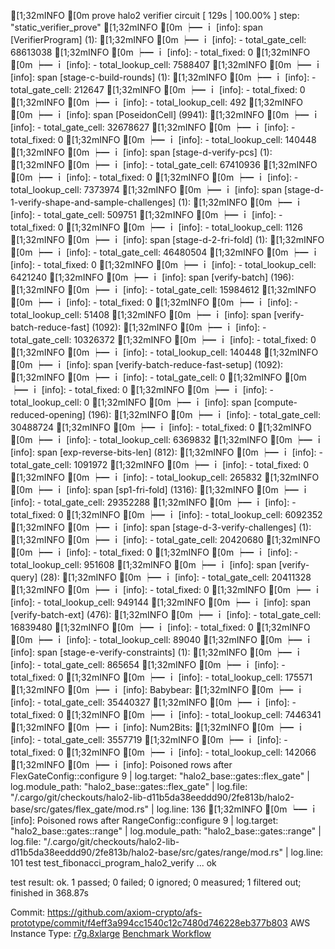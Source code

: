 [1;32mINFO    [0m prove halo2 verifier circuit [ 129s | 100.00% ] step: "static_verifier_prove"
[1;32mINFO    [0m ┝━ ｉ [info]: span [VerifierProgram] (1):
[1;32mINFO    [0m ┝━ ｉ [info]:   - total_gate_cell: 68613038
[1;32mINFO    [0m ┝━ ｉ [info]:   - total_fixed: 0
[1;32mINFO    [0m ┝━ ｉ [info]:   - total_lookup_cell: 7588407
[1;32mINFO    [0m ┝━ ｉ [info]: span [stage-c-build-rounds] (1):
[1;32mINFO    [0m ┝━ ｉ [info]:   - total_gate_cell: 212647
[1;32mINFO    [0m ┝━ ｉ [info]:   - total_fixed: 0
[1;32mINFO    [0m ┝━ ｉ [info]:   - total_lookup_cell: 492
[1;32mINFO    [0m ┝━ ｉ [info]: span [PoseidonCell] (9941):
[1;32mINFO    [0m ┝━ ｉ [info]:   - total_gate_cell: 32678627
[1;32mINFO    [0m ┝━ ｉ [info]:   - total_fixed: 0
[1;32mINFO    [0m ┝━ ｉ [info]:   - total_lookup_cell: 140448
[1;32mINFO    [0m ┝━ ｉ [info]: span [stage-d-verify-pcs] (1):
[1;32mINFO    [0m ┝━ ｉ [info]:   - total_gate_cell: 67410936
[1;32mINFO    [0m ┝━ ｉ [info]:   - total_fixed: 0
[1;32mINFO    [0m ┝━ ｉ [info]:   - total_lookup_cell: 7373974
[1;32mINFO    [0m ┝━ ｉ [info]: span [stage-d-1-verify-shape-and-sample-challenges] (1):
[1;32mINFO    [0m ┝━ ｉ [info]:   - total_gate_cell: 509751
[1;32mINFO    [0m ┝━ ｉ [info]:   - total_fixed: 0
[1;32mINFO    [0m ┝━ ｉ [info]:   - total_lookup_cell: 1126
[1;32mINFO    [0m ┝━ ｉ [info]: span [stage-d-2-fri-fold] (1):
[1;32mINFO    [0m ┝━ ｉ [info]:   - total_gate_cell: 46480504
[1;32mINFO    [0m ┝━ ｉ [info]:   - total_fixed: 0
[1;32mINFO    [0m ┝━ ｉ [info]:   - total_lookup_cell: 6421240
[1;32mINFO    [0m ┝━ ｉ [info]: span [verify-batch] (196):
[1;32mINFO    [0m ┝━ ｉ [info]:   - total_gate_cell: 15984612
[1;32mINFO    [0m ┝━ ｉ [info]:   - total_fixed: 0
[1;32mINFO    [0m ┝━ ｉ [info]:   - total_lookup_cell: 51408
[1;32mINFO    [0m ┝━ ｉ [info]: span [verify-batch-reduce-fast] (1092):
[1;32mINFO    [0m ┝━ ｉ [info]:   - total_gate_cell: 10326372
[1;32mINFO    [0m ┝━ ｉ [info]:   - total_fixed: 0
[1;32mINFO    [0m ┝━ ｉ [info]:   - total_lookup_cell: 140448
[1;32mINFO    [0m ┝━ ｉ [info]: span [verify-batch-reduce-fast-setup] (1092):
[1;32mINFO    [0m ┝━ ｉ [info]:   - total_gate_cell: 0
[1;32mINFO    [0m ┝━ ｉ [info]:   - total_fixed: 0
[1;32mINFO    [0m ┝━ ｉ [info]:   - total_lookup_cell: 0
[1;32mINFO    [0m ┝━ ｉ [info]: span [compute-reduced-opening] (196):
[1;32mINFO    [0m ┝━ ｉ [info]:   - total_gate_cell: 30488724
[1;32mINFO    [0m ┝━ ｉ [info]:   - total_fixed: 0
[1;32mINFO    [0m ┝━ ｉ [info]:   - total_lookup_cell: 6369832
[1;32mINFO    [0m ┝━ ｉ [info]: span [exp-reverse-bits-len] (812):
[1;32mINFO    [0m ┝━ ｉ [info]:   - total_gate_cell: 1091972
[1;32mINFO    [0m ┝━ ｉ [info]:   - total_fixed: 0
[1;32mINFO    [0m ┝━ ｉ [info]:   - total_lookup_cell: 265832
[1;32mINFO    [0m ┝━ ｉ [info]: span [sp1-fri-fold] (1316):
[1;32mINFO    [0m ┝━ ｉ [info]:   - total_gate_cell: 29352288
[1;32mINFO    [0m ┝━ ｉ [info]:   - total_fixed: 0
[1;32mINFO    [0m ┝━ ｉ [info]:   - total_lookup_cell: 6092352
[1;32mINFO    [0m ┝━ ｉ [info]: span [stage-d-3-verify-challenges] (1):
[1;32mINFO    [0m ┝━ ｉ [info]:   - total_gate_cell: 20420680
[1;32mINFO    [0m ┝━ ｉ [info]:   - total_fixed: 0
[1;32mINFO    [0m ┝━ ｉ [info]:   - total_lookup_cell: 951608
[1;32mINFO    [0m ┝━ ｉ [info]: span [verify-query] (28):
[1;32mINFO    [0m ┝━ ｉ [info]:   - total_gate_cell: 20411328
[1;32mINFO    [0m ┝━ ｉ [info]:   - total_fixed: 0
[1;32mINFO    [0m ┝━ ｉ [info]:   - total_lookup_cell: 949144
[1;32mINFO    [0m ┝━ ｉ [info]: span [verify-batch-ext] (476):
[1;32mINFO    [0m ┝━ ｉ [info]:   - total_gate_cell: 16839480
[1;32mINFO    [0m ┝━ ｉ [info]:   - total_fixed: 0
[1;32mINFO    [0m ┝━ ｉ [info]:   - total_lookup_cell: 89040
[1;32mINFO    [0m ┝━ ｉ [info]: span [stage-e-verify-constraints] (1):
[1;32mINFO    [0m ┝━ ｉ [info]:   - total_gate_cell: 865654
[1;32mINFO    [0m ┝━ ｉ [info]:   - total_fixed: 0
[1;32mINFO    [0m ┝━ ｉ [info]:   - total_lookup_cell: 175571
[1;32mINFO    [0m ┝━ ｉ [info]: Babybear:
[1;32mINFO    [0m ┝━ ｉ [info]:   - total_gate_cell: 35440327
[1;32mINFO    [0m ┝━ ｉ [info]:   - total_fixed: 0
[1;32mINFO    [0m ┝━ ｉ [info]:   - total_lookup_cell: 7446341
[1;32mINFO    [0m ┝━ ｉ [info]: Num2Bits:
[1;32mINFO    [0m ┝━ ｉ [info]:   - total_gate_cell: 3557719
[1;32mINFO    [0m ┝━ ｉ [info]:   - total_fixed: 0
[1;32mINFO    [0m ┝━ ｉ [info]:   - total_lookup_cell: 142066
[1;32mINFO    [0m ┝━ ｉ [info]: Poisoned rows after FlexGateConfig::configure 9 | log.target: "halo2_base::gates::flex_gate" | log.module_path: "halo2_base::gates::flex_gate" | log.file: "/.cargo/git/checkouts/halo2-lib-d11b5da38eeddd90/2fe813b/halo2-base/src/gates/flex_gate/mod.rs" | log.line: 136
[1;32mINFO    [0m ┕━ ｉ [info]: Poisoned rows after RangeConfig::configure 9 | log.target: "halo2_base::gates::range" | log.module_path: "halo2_base::gates::range" | log.file: "/.cargo/git/checkouts/halo2-lib-d11b5da38eeddd90/2fe813b/halo2-base/src/gates/range/mod.rs" | log.line: 101
test test_fibonacci_program_halo2_verify ... ok

test result: ok. 1 passed; 0 failed; 0 ignored; 0 measured; 1 filtered out; finished in 368.87s


Commit: https://github.com/axiom-crypto/afs-prototype/commit/f4eff3a994cc1540c12c7480d746228eb377b803
AWS Instance Type: [r7g.8xlarge](https://instances.vantage.sh/aws/ec2/r7g.8xlarge)
[Benchmark Workflow](https://github.com/axiom-crypto/afs-prototype/actions/runs/11132556260)
